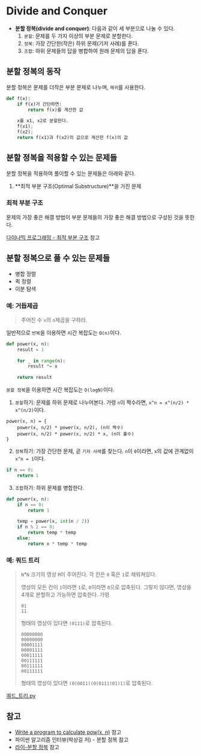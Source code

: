 # Divide and Conquer

- **분할 정복(divide and conquer)**: 다음과 같이 세 부분으로 나눌 수 있다.
  1. `분할`: 문제를 두 가지 이상의 부분 문제로 분할한다.
  2. `정복`: 가장 간단한(작은) 하위 문제(기저 사례)를 푼다.
  3. `조합`: 하위 문제들의 답을 병합하여 원래 문제의 답을 푼다.



## 분할 정복의 동작

분할 정복은 문제를 더작은 부분 문제로 나누며, `재귀`를 사용한다.

```python
def f(x):
    if f(x)가 간단하면:
        return f(x)를 계산한 값
    
    x를 x1, x2로 분할한다.
    f(x1);
    f(x2);
    return f(x1)과 f(x2)의 값으로 계산한 f(x)의 값
```



## 분할 정복을 적용할 수 있는 문제들

분할 정복을 적용하여 풀이할 수 있는 문제들은 아래와 같다.

1. **최적 부분 구조(Optimal Substructure)**을 가진 문제



### 최적 부분 구조

문제의 가장 좋은 해결 방법이 부분 문제들의 가장 좋은 해결 방법으로 구성된 것을 뜻한다.

[다이나믹 프로그래밍 - 최적 부분 구조](https://github.com/leegwae/algorithms/blob/main/Dynamic%20Programming.md#%EC%B5%9C%EC%A0%81-%EB%B6%80%EB%B6%84-%EA%B5%AC%EC%A1%B0) 참고



## 분할 정복으로 풀 수 있는 문제들

- 병합 정렬
- 퀵 정렬
- 이분 탐색



### 예: 거듭제곱

> 주어진 수 `x`의 `n`제곱을 구하라.

일반적으로 `반복`을 이용하면 시간 복잡도는 `O(n)`이다.

```python
def power(x, n):
    result = 1
    
    for _ in range(n):
        result *= x
        
    return result
```



`분할 정복`을 이용하면 시간 복잡도는 `O(logN)`이다.

1. `분할`하기: 문제를 하위 문제로 나누어본다. 가령 `n`이 짝수라면, `x^n = x^(n/2) * x^(n/2)`이다.

```
power(x, n) = {
	power(x, n/2) * power(x, n/2), (n이 짝수)
	power(x, n/2) * power(x, n/2) * x, (n이 홀수)
}
```

2. `정복`하기: 가장 간단한 문제, 곧 `기저 사례`를 찾는다. `n`이 `0`이라면, `x`의 값에 관계없이 `x^n = 1`이다.

```python
if n == 0:
    return 1
```

3. `조합`하기: 하위 문제를 병합한다.

```python
def power(x, n):
    if n == 0:
        return 1
    
    temp = power(x, int(n / 2))
    if n % 2 == 0:
        return temp * temp
    else:
        return x * temp * temp
```



### 예: 쿼드 트리

> `N`*`N` 크기의 영상 `M`이 주어진다. 각 칸은 `0` 혹은 `1`로 채워져있다.
>
> 영상의 모든 칸이 `1`이라면 `1`로, `0`이라면 `0`으로 압축된다. 그렇지 않다면, 영상을 4개로 분할하고 가능하면 압축한다. 가령
>
> ```
> 01
> 11
> ```
>
> 형태의 영상이 있다면 `(0111)`로 압축된다.
>
> ```
> 00000000
> 00000000
> 00001111
> 00001111
> 00011111
> 00111111
> 00111111
> 00111111
> ```
>
> 형태의 영상이 있다면 `(0(0011)(0(0111)01)1)`로 압축된다.

[쿼드_트리.py](https://github.com/leegwae/problem-solving/blob/main/divide_and_conquer/%EC%BF%BC%EB%93%9C_%ED%8A%B8%EB%A6%AC.py)



## 참고

- [Write a program to calculate pow(x, n)](https://www.geeksforgeeks.org/write-a-c-program-to-calculate-powxn/) 참고
- 파이썬 알고리즘 인터뷰(박상길 저) - 분할 정복 참고
- [라이-분할 정복](https://blog.naver.com/kks227/220776241154) 참고
